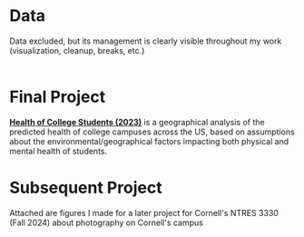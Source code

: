 # Data
Data excluded, but its management is clearly visible throughout my work (visualization, cleanup, breaks, etc.)
<br><br>

# Final Project
[**Health of College Students (2023)**](https://storymaps.arcgis.com/stories/cca39c62879945b1aadff19591a3f9bd) is a geographical analysis of the predicted health of college campuses across the US, based on assumptions about the environmental/geographical factors impacting both physical and mental health of students.

# Subsequent Project
Attached are figures I made for a later project for Cornell's NTRES 3330 (Fall 2024) about photography on Cornell's campus
